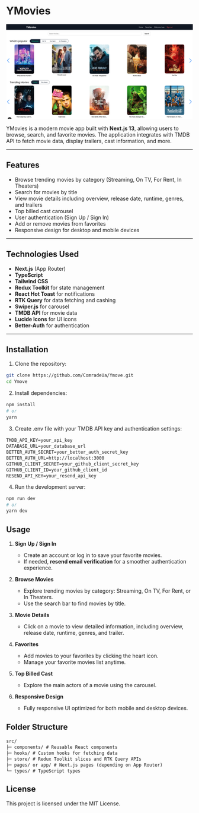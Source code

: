 # YMovies

![Project Screenshot](./public/image.png) 

YMovies is a modern movie app built with **Next.js 13**, allowing users to browse, search, and favorite movies. The application integrates with TMDB API to fetch movie data, display trailers, cast information, and more.

---

## Features

- Browse trending movies by category (Streaming, On TV, For Rent, In Theaters)
- Search for movies by title
- View movie details including overview, release date, runtime, genres, and trailers
- Top billed cast carousel
- User authentication (Sign Up / Sign In)
- Add or remove movies from favorites
- Responsive design for desktop and mobile devices

---

## Technologies Used

- **Next.js** (App Router)
- **TypeScript**
- **Tailwind CSS**
- **Redux Toolkit** for state management
- **React Hot Toast** for notifications
- **RTK Query** for data fetching and cashing
- **Swiper.js** for carousel
- **TMDB API** for movie data
- **Lucide Icons** for UI icons
- **Better-Auth** for authentication
---

## Installation

1. Clone the repository:

```bash
git clone https://github.com/ComradeUa/Ymove.git
cd Ymove
```
2. Install dependencies:

```bash
npm install
# or
yarn
```

3. Create .env file with your TMDB API key and authentication settings:

```env
TMDB_API_KEY=your_api_key
DATABASE_URL=your_database_url
BETTER_AUTH_SECRET=your_better_auth_secret_key
BETTER_AUTH_URL=http://localhost:3000
GITHUB_CLIENT_SECRET=your_github_client_secret_key
GITHUB_CLIENT_ID=your_github_client_id
RESEND_API_KEY=your_resend_api_key
```
4. Run the development server:

```bash
npm run dev
# or
yarn dev
```

## Usage

1. **Sign Up / Sign In**  
   - Create an account or log in to save your favorite movies.  
   - If needed, **resend email verification** for a smoother authentication experience.

2. **Browse Movies**  
   - Explore trending movies by category: Streaming, On TV, For Rent, or In Theaters.  
   - Use the search bar to find movies by title.

3. **Movie Details**  
   - Click on a movie to view detailed information, including overview, release date, runtime, genres, and trailer.

4. **Favorites**  
   - Add movies to your favorites by clicking the heart icon.  
   - Manage your favorite movies list anytime.

5. **Top Billed Cast**  
   - Explore the main actors of a movie using the carousel.

6. **Responsive Design**  
   - Fully responsive UI optimized for both mobile and desktop devices.

## Folder Structure

```
src/
├─ components/ # Reusable React components
├─ hooks/ # Custom hooks for fetching data
├─ store/ # Redux Toolkit slices and RTK Query APIs
├─ pages/ or app/ # Next.js pages (depending on App Router)
└─ types/ # TypeScript types
```

## License

This project is licensed under the MIT License.